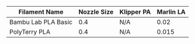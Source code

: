 | Filament Name | Nozzle Size | Klipper PA | Marlin LA |
| ------------- | ----------- | ---------- | ---------|
| Bambu Lab PLA Basic | 0.4 | N/A | 0.02 |
| PolyTerry PLA | 0.4 | N/A | 0.015 |
